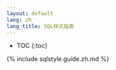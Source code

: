 ```yaml
---
layout: default
lang: zh
lang_title: SQL样式指南
---
```


* TOC
{:toc}

{% include sqlstyle.guide.zh.md %}
